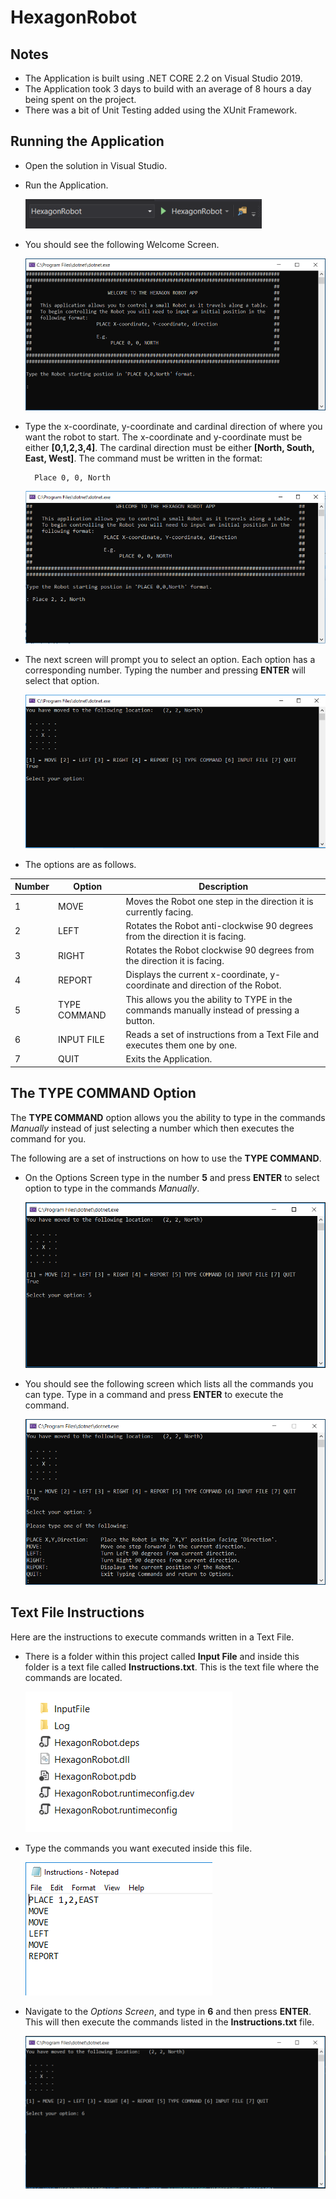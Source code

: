 # HexagonRobot

## Notes

* The Application is built using .NET CORE 2.2 on Visual Studio 2019.
* The Application took 3 days to build with an average of 8 hours a day being spent on the project.
* There was a bit of Unit Testing added using the XUnit Framework.

## Running the Application

* Open the solution in Visual Studio.
* Run the Application.

    ![Run Application](https://github.com/jwong1512/HexagonRobot/blob/master/Images/run-application.PNG)

* You should see the following Welcome Screen.

    ![HexagonRobot Welcome Screen](https://github.com/jwong1512/HexagonRobot/blob/master/Images/welcome-screen.PNG)

* Type the x-coordinate, y-coordinate and cardinal direction of where you want the robot to start. The x-coordinate and y-coordinate must be either **[0,1,2,3,4]**. The cardinal direction must be either **[North, South, East, West]**. The command must be written in the format: 

        Place 0, 0, North

    ![Initial Place Command](https://github.com/jwong1512/HexagonRobot/blob/master/Images/initial-place-command.PNG)

* The next screen will prompt you to select an option. Each option has a corresponding number. Typing the number and pressing **ENTER** will select that option. 

    ![Option Screen](https://github.com/jwong1512/HexagonRobot/blob/master/Images/option-screen.PNG)

* The options are as follows.

| Number  | Option          | Description
| ------- | --------------- | --------------------------------------------------------------------------------------------
|    1    | MOVE            | Moves the Robot one step in the direction it is currently facing.
|    2    | LEFT            | Rotates the Robot anti-clockwise 90 degrees from the direction it is facing.
|    3    | RIGHT           | Rotates the Robot clockwise 90 degrees from the direction it is facing.
|    4    | REPORT          | Displays the current x-coordinate, y-coordinate and direction of the Robot.
|    5    | TYPE COMMAND    | This allows you the ability to TYPE in the commands manually instead of pressing a button.
|    6    | INPUT FILE      | Reads a set of instructions from a Text File and executes them one by one.
|    7    | QUIT            | Exits the Application.

## The TYPE COMMAND Option

The **TYPE COMMAND** option allows you the ability to type in the commands *Manually* instead of just selecting a number which then executes the command for you.

The following are a set of instructions on how to use the **TYPE COMMAND**.

* On the Options Screen type in the number **5** and press **ENTER** to select option to type in the commands  *Manually*.

    ![Type Command](https://github.com/jwong1512/HexagonRobot/blob/master/Images/type-command-selection.PNG)

* You should see the following screen which lists all the commands you can type. Type in a command and press **ENTER** to execute the command.

    ![Type Command Options](https://github.com/jwong1512/HexagonRobot/blob/master/Images/type-command-options.PNG)

## Text File Instructions

Here are the instructions to execute commands written in a Text File.

* There is a folder within this project called **Input File** and inside this folder is a text file called **Instructions.txt**. This is the text file where the commands are located.

    ![InputFile Folder](https://github.com/jwong1512/HexagonRobot/blob/master/Images/inputfile-folder.PNG)

* Type the commands you want executed inside this file.

    ![Instructions.txt](https://github.com/jwong1512/HexagonRobot/blob/master/Images/instruction-file.PNG)

* Navigate to the *Options Screen*, and type in **6** and then press **ENTER**. This will then execute the commands listed in the **Instructions.txt** file.

    ![Instructions.txt](https://github.com/jwong1512/HexagonRobot/blob/master/Images/select-instruction-commands.PNG)
